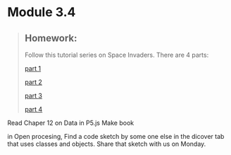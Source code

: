 
# Module 3.4

> ## Homework: 
>
>Follow this tutorial series on Space Invaders. There are 4 parts:
>
>[part 1](https://www.youtube.com/watch?v=FX-u9xtZhLA)
>
>[part 2](https://www.youtube.com/watch?v=5-wkZ4FZacE)
>
>[part 3](https://www.youtube.com/watch?v=lK8otXsChSU)
>
>[part 4](https://www.youtube.com/watch?v=exkKPEfkip8)
>


Read Chaper 12 on Data in P5.js Make book


in Open procesing, Find a code sketch by some one else  in the dicover tab that uses classes and objects. Share that sketch with us on Monday.

